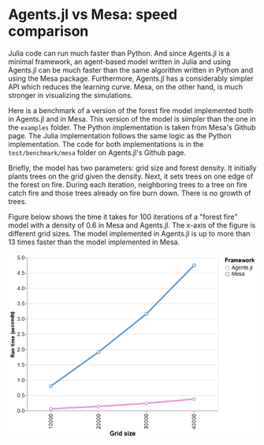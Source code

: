 # Agents.jl vs Mesa: speed comparison

Julia code can run much faster than Python. And since Agents.jl is a minimal framework, an agent-based model written in Julia and using Agents.jl can be much faster than the same algorithm written in Python and using the Mesa package. Furthermore, Agents.jl has a considerably simpler API which reduces the learning curve. Mesa, on the other hand, is much stronger in visualizing the simulations. 

Here is a benchmark of a version of the forest fire model implemented both in Agents.jl and in Mesa. This version of the model is simpler than the one in the `examples` folder. The Python implementation is taken from Mesa's Github page. The Julia implementation follows the same logic as the Python implementation. The code for both implementations is in the `test/benchmark/mesa` folder on Agents.jl's Github page.

Briefly, the model has two parameters: grid size and forest density. It initially plants trees on the grid given the density. Next, it sets trees on one edge of the forest on fire. During each iteration, neighboring trees to a tree on fire catch fire and those trees already on fire burn down. There is no growth of trees.

Figure below shows the time it takes for 100 iterations of a "forest fire" model with a density of 0.6 in Mesa and Agents.jl. The x-axis of the figure is different grid sizes. The model implemented in Agents.jl is up to more than 13 times faster than the model implemented in Mesa.

![Speed comparison of a version of "forest fire" model in Agents.jl vs Mesa.](benchmark01.png)